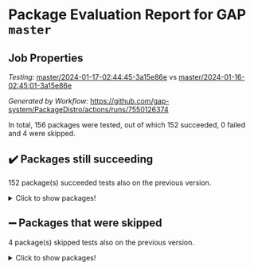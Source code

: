 # Package Evaluation Report for GAP `master`

## Job Properties

*Testing:* [master/2024-01-17-02:44:45-3a15e86e](https://github.com/gap-system/PackageDistro/blob/data/reports/master/2024-01-17-02:44:45-3a15e86e) vs [master/2024-01-16-02:45:01-3a15e86e](https://github.com/gap-system/PackageDistro/blob/data/reports/master/2024-01-16-02:45:01-3a15e86e)

*Generated by Workflow:* https://github.com/gap-system/PackageDistro/actions/runs/7550126374

In total, 156 packages were tested, out of which 152 succeeded, 0 failed and 4 were skipped.

## :heavy_check_mark: Packages still succeeding

152 package(s) succeeded tests also on the previous version.
<details><summary>Click to show packages!</summary>

- 4ti2interface 2023.02-04 [(success)](https://github.com/gap-system/PackageDistro/actions/runs/7550126374/job/20555598686)
- ace 5.6.2 [(success)](https://github.com/gap-system/PackageDistro/actions/runs/7550126374/job/20555598818)
- aclib 1.3.2 [(success)](https://github.com/gap-system/PackageDistro/actions/runs/7550126374/job/20555598932)
- agt 0.3.1 [(success)](https://github.com/gap-system/PackageDistro/actions/runs/7550126374/job/20555599049)
- alnuth 3.2.1 [(success)](https://github.com/gap-system/PackageDistro/actions/runs/7550126374/job/20555599192)
- anupq 3.3.0 [(success)](https://github.com/gap-system/PackageDistro/actions/runs/7550126374/job/20555599303)
- atlasrep 2.1.8 [(success)](https://github.com/gap-system/PackageDistro/actions/runs/7550126374/job/20555599413)
- autodoc 2023.06.19 [(success)](https://github.com/gap-system/PackageDistro/actions/runs/7550126374/job/20555600909)
- automata 1.15 [(success)](https://github.com/gap-system/PackageDistro/actions/runs/7550126374/job/20555601337)
- automgrp 1.3.2 [(success)](https://github.com/gap-system/PackageDistro/actions/runs/7550126374/job/20555601597)
- autpgrp 1.11 [(success)](https://github.com/gap-system/PackageDistro/actions/runs/7550126374/job/20555602440)
- cap 2024.01-03 [(success)](https://github.com/gap-system/PackageDistro/actions/runs/7550126374/job/20555603572)
- caratinterface 2.3.6 [(success)](https://github.com/gap-system/PackageDistro/actions/runs/7550126374/job/20555603736)
- cddinterface 2022.11.01 [(success)](https://github.com/gap-system/PackageDistro/actions/runs/7550126374/job/20555603880)
- circle 1.6.6 [(success)](https://github.com/gap-system/PackageDistro/actions/runs/7550126374/job/20555604022)
- classicpres 1.22 [(success)](https://github.com/gap-system/PackageDistro/actions/runs/7550126374/job/20555604170)
- cohomolo 1.6.11 [(success)](https://github.com/gap-system/PackageDistro/actions/runs/7550126374/job/20555604329)
- congruence 1.2.5 [(success)](https://github.com/gap-system/PackageDistro/actions/runs/7550126374/job/20555604493)
- corelg 1.56 [(success)](https://github.com/gap-system/PackageDistro/actions/runs/7550126374/job/20555604674)
- crime 1.6 [(success)](https://github.com/gap-system/PackageDistro/actions/runs/7550126374/job/20555604819)
- crisp 1.4.6 [(success)](https://github.com/gap-system/PackageDistro/actions/runs/7550126374/job/20555604977)
- crypting 0.10.4 [(success)](https://github.com/gap-system/PackageDistro/actions/runs/7550126374/job/20555605125)
- cryst 4.1.27 [(success)](https://github.com/gap-system/PackageDistro/actions/runs/7550126374/job/20555605276)
- crystcat 1.1.10 [(success)](https://github.com/gap-system/PackageDistro/actions/runs/7550126374/job/20555605441)
- ctbllib 1.3.7 [(success)](https://github.com/gap-system/PackageDistro/actions/runs/7550126374/job/20555605601)
- cubefree 1.19 [(success)](https://github.com/gap-system/PackageDistro/actions/runs/7550126374/job/20555605752)
- curlinterface 2.3.2 [(success)](https://github.com/gap-system/PackageDistro/actions/runs/7550126374/job/20555605922)
- cvec 2.8.1 [(success)](https://github.com/gap-system/PackageDistro/actions/runs/7550126374/job/20555606061)
- datastructures 0.3.0 [(success)](https://github.com/gap-system/PackageDistro/actions/runs/7550126374/job/20555606205)
- deepthought 1.0.6 [(success)](https://github.com/gap-system/PackageDistro/actions/runs/7550126374/job/20555606356)
- design 1.8 [(success)](https://github.com/gap-system/PackageDistro/actions/runs/7550126374/job/20555606509)
- difsets 2.3.1 [(success)](https://github.com/gap-system/PackageDistro/actions/runs/7550126374/job/20555606677)
- digraphs 1.6.3 [(success)](https://github.com/gap-system/PackageDistro/actions/runs/7550126374/job/20555606881)
- edim 1.3.7 [(success)](https://github.com/gap-system/PackageDistro/actions/runs/7550126374/job/20555607030)
- example 4.3.4 [(success)](https://github.com/gap-system/PackageDistro/actions/runs/7550126374/job/20555607166)
- examplesforhomalg 2023.10-01 [(success)](https://github.com/gap-system/PackageDistro/actions/runs/7550126374/job/20555607360)
- factint 1.6.3 [(success)](https://github.com/gap-system/PackageDistro/actions/runs/7550126374/job/20555607520)
- ferret 1.0.9 [(success)](https://github.com/gap-system/PackageDistro/actions/runs/7550126374/job/20555607700)
- fga 1.5.0 [(success)](https://github.com/gap-system/PackageDistro/actions/runs/7550126374/job/20555607886)
- fining 1.5.6 [(success)](https://github.com/gap-system/PackageDistro/actions/runs/7550126374/job/20555608085)
- float 1.0.4 [(success)](https://github.com/gap-system/PackageDistro/actions/runs/7550126374/job/20555608261)
- format 1.4.3 [(success)](https://github.com/gap-system/PackageDistro/actions/runs/7550126374/job/20555608435)
- forms 1.2.9 [(success)](https://github.com/gap-system/PackageDistro/actions/runs/7550126374/job/20555608610)
- fplsa 1.2.6 [(success)](https://github.com/gap-system/PackageDistro/actions/runs/7550126374/job/20555608788)
- fr 2.4.13 [(success)](https://github.com/gap-system/PackageDistro/actions/runs/7550126374/job/20555608976)
- francy 2.0.3 [(success)](https://github.com/gap-system/PackageDistro/actions/runs/7550126374/job/20555609194)
- fwtree 1.3 [(success)](https://github.com/gap-system/PackageDistro/actions/runs/7550126374/job/20555609392)
- gapdoc 1.6.6 [(success)](https://github.com/gap-system/PackageDistro/actions/runs/7550126374/job/20555609574)
- gauss 2023.02-04 [(success)](https://github.com/gap-system/PackageDistro/actions/runs/7550126374/job/20555609765)
- gaussforhomalg 2023.11-01 [(success)](https://github.com/gap-system/PackageDistro/actions/runs/7550126374/job/20555609976)
- gbnp 1.0.5 [(success)](https://github.com/gap-system/PackageDistro/actions/runs/7550126374/job/20555610157)
- generalizedmorphismsforcap 2023.08-02 [(success)](https://github.com/gap-system/PackageDistro/actions/runs/7550126374/job/20555610350)
- genss 1.6.8 [(success)](https://github.com/gap-system/PackageDistro/actions/runs/7550126374/job/20555610543)
- gradedmodules 2024.01-01 [(success)](https://github.com/gap-system/PackageDistro/actions/runs/7550126374/job/20555610723)
- gradedringforhomalg 2023.08-01 [(success)](https://github.com/gap-system/PackageDistro/actions/runs/7550126374/job/20555610907)
- grape 4.9.0 [(success)](https://github.com/gap-system/PackageDistro/actions/runs/7550126374/job/20555611149)
- groupoids 1.73 [(success)](https://github.com/gap-system/PackageDistro/actions/runs/7550126374/job/20555611345)
- grpconst 2.6.4 [(success)](https://github.com/gap-system/PackageDistro/actions/runs/7550126374/job/20555611530)
- guarana 0.96.3 [(success)](https://github.com/gap-system/PackageDistro/actions/runs/7550126374/job/20555611732)
- guava 3.18 [(success)](https://github.com/gap-system/PackageDistro/actions/runs/7550126374/job/20555611974)
- hap 1.61 [(success)](https://github.com/gap-system/PackageDistro/actions/runs/7550126374/job/20555612175)
- hapcryst 0.1.15 [(success)](https://github.com/gap-system/PackageDistro/actions/runs/7550126374/job/20555612369)
- hecke 1.5.3 [(success)](https://github.com/gap-system/PackageDistro/actions/runs/7550126374/job/20555612573)
- help 3.5 [(success)](https://github.com/gap-system/PackageDistro/actions/runs/7550126374/job/20555612775)
- homalg 2024.01-01 [(success)](https://github.com/gap-system/PackageDistro/actions/runs/7550126374/job/20555612963)
- homalgtocas 2023.11-01 [(success)](https://github.com/gap-system/PackageDistro/actions/runs/7550126374/job/20555613135)
- idrel 2.45 [(success)](https://github.com/gap-system/PackageDistro/actions/runs/7550126374/job/20555613307)
- images 1.3.1 [(success)](https://github.com/gap-system/PackageDistro/actions/runs/7550126374/job/20555613462)
- intpic 0.3.0 [(success)](https://github.com/gap-system/PackageDistro/actions/runs/7550126374/job/20555613612)
- io 4.8.2 [(success)](https://github.com/gap-system/PackageDistro/actions/runs/7550126374/job/20555613759)
- io_forhomalg 2023.02-04 [(success)](https://github.com/gap-system/PackageDistro/actions/runs/7550126374/job/20555613900)
- irredsol 1.4.4 [(success)](https://github.com/gap-system/PackageDistro/actions/runs/7550126374/job/20555614056)
- json 2.1.1 [(success)](https://github.com/gap-system/PackageDistro/actions/runs/7550126374/job/20555614218)
- jupyterkernel 1.5.0 [(success)](https://github.com/gap-system/PackageDistro/actions/runs/7550126374/job/20555614377)
- jupyterviz 1.5.6 [(success)](https://github.com/gap-system/PackageDistro/actions/runs/7550126374/job/20555614582)
- kan 1.36 [(success)](https://github.com/gap-system/PackageDistro/actions/runs/7550126374/job/20555614763)
- kbmag 1.5.11 [(success)](https://github.com/gap-system/PackageDistro/actions/runs/7550126374/job/20555614920)
- laguna 3.9.6 [(success)](https://github.com/gap-system/PackageDistro/actions/runs/7550126374/job/20555615061)
- liealgdb 2.2.1 [(success)](https://github.com/gap-system/PackageDistro/actions/runs/7550126374/job/20555615194)
- liepring 2.8 [(success)](https://github.com/gap-system/PackageDistro/actions/runs/7550126374/job/20555615350)
- liering 2.4.2 [(success)](https://github.com/gap-system/PackageDistro/actions/runs/7550126374/job/20555615516)
- linearalgebraforcap 2024.01-02 [(success)](https://github.com/gap-system/PackageDistro/actions/runs/7550126374/job/20555615664)
- localizeringforhomalg 2023.10-01 [(success)](https://github.com/gap-system/PackageDistro/actions/runs/7550126374/job/20555615826)
- loops 3.4.3 [(success)](https://github.com/gap-system/PackageDistro/actions/runs/7550126374/job/20555615988)
- lpres 1.0.3 [(success)](https://github.com/gap-system/PackageDistro/actions/runs/7550126374/job/20555616134)
- majoranaalgebras 1.5.1 [(success)](https://github.com/gap-system/PackageDistro/actions/runs/7550126374/job/20555616264)
- mapclass 1.4.6 [(success)](https://github.com/gap-system/PackageDistro/actions/runs/7550126374/job/20555616410)
- matgrp 0.70 [(success)](https://github.com/gap-system/PackageDistro/actions/runs/7550126374/job/20555616560)
- matricesforhomalg 2023.11-02 [(success)](https://github.com/gap-system/PackageDistro/actions/runs/7550126374/job/20555616701)
- modisom 2.5.4 [(success)](https://github.com/gap-system/PackageDistro/actions/runs/7550126374/job/20555616851)
- modulepresentationsforcap 2024.01-01 [(success)](https://github.com/gap-system/PackageDistro/actions/runs/7550126374/job/20555616993)
- modules 2024.01-01 [(success)](https://github.com/gap-system/PackageDistro/actions/runs/7550126374/job/20555617118)
- monoidalcategories 2024.01-01 [(success)](https://github.com/gap-system/PackageDistro/actions/runs/7550126374/job/20555617260)
- nconvex 2022.09-01 [(success)](https://github.com/gap-system/PackageDistro/actions/runs/7550126374/job/20555617394)
- nilmat 1.4.2 [(success)](https://github.com/gap-system/PackageDistro/actions/runs/7550126374/job/20555617528)
- nock 1.5 [(success)](https://github.com/gap-system/PackageDistro/actions/runs/7550126374/job/20555617659)
- normalizinterface 1.3.6 [(success)](https://github.com/gap-system/PackageDistro/actions/runs/7550126374/job/20555617791)
- nq 2.5.11 [(success)](https://github.com/gap-system/PackageDistro/actions/runs/7550126374/job/20555617962)
- numericalsgps 1.3.1 [(success)](https://github.com/gap-system/PackageDistro/actions/runs/7550126374/job/20555618127)
- openmath 11.5.3 [(success)](https://github.com/gap-system/PackageDistro/actions/runs/7550126374/job/20555618267)
- orb 4.9.0 [(success)](https://github.com/gap-system/PackageDistro/actions/runs/7550126374/job/20555618405)
- packagemanager 1.4.3 [(success)](https://github.com/gap-system/PackageDistro/actions/runs/7550126374/job/20555618533)
- patternclass 2.4.3 [(success)](https://github.com/gap-system/PackageDistro/actions/runs/7550126374/job/20555618669)
- permut 2.0.5 [(success)](https://github.com/gap-system/PackageDistro/actions/runs/7550126374/job/20555618802)
- polenta 1.3.10 [(success)](https://github.com/gap-system/PackageDistro/actions/runs/7550126374/job/20555618928)
- polymaking 0.8.7 [(success)](https://github.com/gap-system/PackageDistro/actions/runs/7550126374/job/20555619066)
- primgrp 3.4.4 [(success)](https://github.com/gap-system/PackageDistro/actions/runs/7550126374/job/20555619199)
- profiling 2.5.4 [(success)](https://github.com/gap-system/PackageDistro/actions/runs/7550126374/job/20555619348)
- qpa 1.35 [(success)](https://github.com/gap-system/PackageDistro/actions/runs/7550126374/job/20555619462)
- quagroup 1.8.4 [(success)](https://github.com/gap-system/PackageDistro/actions/runs/7550126374/job/20555619576)
- radiroot 2.9 [(success)](https://github.com/gap-system/PackageDistro/actions/runs/7550126374/job/20555619701)
- rcwa 4.7.1 [(success)](https://github.com/gap-system/PackageDistro/actions/runs/7550126374/job/20555619811)
- rds 1.8 [(success)](https://github.com/gap-system/PackageDistro/actions/runs/7550126374/job/20555619926)
- recog 1.4.2 [(success)](https://github.com/gap-system/PackageDistro/actions/runs/7550126374/job/20555620069)
- repndecomp 1.3.0 [(success)](https://github.com/gap-system/PackageDistro/actions/runs/7550126374/job/20555620234)
- repsn 3.1.1 [(success)](https://github.com/gap-system/PackageDistro/actions/runs/7550126374/job/20555620369)
- resclasses 4.7.3 [(success)](https://github.com/gap-system/PackageDistro/actions/runs/7550126374/job/20555620503)
- ringsforhomalg 2023.11-02 [(success)](https://github.com/gap-system/PackageDistro/actions/runs/7550126374/job/20555620609)
- sco 2023.08-01 [(success)](https://github.com/gap-system/PackageDistro/actions/runs/7550126374/job/20555620717)
- scscp 2.4.1 [(success)](https://github.com/gap-system/PackageDistro/actions/runs/7550126374/job/20555620852)
- semigroups 5.3.2 [(success)](https://github.com/gap-system/PackageDistro/actions/runs/7550126374/job/20555620991)
- sglppow 2.3 [(success)](https://github.com/gap-system/PackageDistro/actions/runs/7550126374/job/20555621147)
- sgpviz 0.999.5 [(success)](https://github.com/gap-system/PackageDistro/actions/runs/7550126374/job/20555621297)
- simpcomp 2.1.14 [(success)](https://github.com/gap-system/PackageDistro/actions/runs/7550126374/job/20555621415)
- singular 2023.02.09 [(success)](https://github.com/gap-system/PackageDistro/actions/runs/7550126374/job/20555621531)
- sl2reps 1.1 [(success)](https://github.com/gap-system/PackageDistro/actions/runs/7550126374/job/20555621636)
- sla 1.5.3 [(success)](https://github.com/gap-system/PackageDistro/actions/runs/7550126374/job/20555621727)
- smallgrp 1.5.3 [(success)](https://github.com/gap-system/PackageDistro/actions/runs/7550126374/job/20555621839)
- smallsemi 0.6.13 [(success)](https://github.com/gap-system/PackageDistro/actions/runs/7550126374/job/20555621969)
- sonata 2.9.6 [(success)](https://github.com/gap-system/PackageDistro/actions/runs/7550126374/job/20555622104)
- sophus 1.27 [(success)](https://github.com/gap-system/PackageDistro/actions/runs/7550126374/job/20555622216)
- sotgrps 1.2 [(success)](https://github.com/gap-system/PackageDistro/actions/runs/7550126374/job/20555622333)
- spinsym 1.5.2 [(success)](https://github.com/gap-system/PackageDistro/actions/runs/7550126374/job/20555622492)
- standardff 1.0 [(success)](https://github.com/gap-system/PackageDistro/actions/runs/7550126374/job/20555622892)
- symbcompcc 1.3.2 [(success)](https://github.com/gap-system/PackageDistro/actions/runs/7550126374/job/20555623015)
- thelma 1.3 [(success)](https://github.com/gap-system/PackageDistro/actions/runs/7550126374/job/20555623170)
- tomlib 1.2.11 [(success)](https://github.com/gap-system/PackageDistro/actions/runs/7550126374/job/20555623352)
- toolsforhomalg 2023.11-01 [(success)](https://github.com/gap-system/PackageDistro/actions/runs/7550126374/job/20555623525)
- toric 1.9.5 [(success)](https://github.com/gap-system/PackageDistro/actions/runs/7550126374/job/20555623735)
- toricvarieties 2022.07.13 [(success)](https://github.com/gap-system/PackageDistro/actions/runs/7550126374/job/20555623917)
- transgrp 3.6.5 [(success)](https://github.com/gap-system/PackageDistro/actions/runs/7550126374/job/20555624096)
- ugaly 4.1.3 [(success)](https://github.com/gap-system/PackageDistro/actions/runs/7550126374/job/20555624274)
- unipot 1.5 [(success)](https://github.com/gap-system/PackageDistro/actions/runs/7550126374/job/20555624425)
- unitlib 4.2.0 [(success)](https://github.com/gap-system/PackageDistro/actions/runs/7550126374/job/20555624616)
- utils 0.84 [(success)](https://github.com/gap-system/PackageDistro/actions/runs/7550126374/job/20555624813)
- uuid 0.7 [(success)](https://github.com/gap-system/PackageDistro/actions/runs/7550126374/job/20555625021)
- walrus 0.9991 [(success)](https://github.com/gap-system/PackageDistro/actions/runs/7550126374/job/20555625297)
- wedderga 4.10.4 [(success)](https://github.com/gap-system/PackageDistro/actions/runs/7550126374/job/20555625700)
- xmod 2.91 [(success)](https://github.com/gap-system/PackageDistro/actions/runs/7550126374/job/20555625908)
- xmodalg 1.23 [(success)](https://github.com/gap-system/PackageDistro/actions/runs/7550126374/job/20555626104)
- yangbaxter 0.10.3 [(success)](https://github.com/gap-system/PackageDistro/actions/runs/7550126374/job/20555626285)
- zeromqinterface 0.14 [(success)](https://github.com/gap-system/PackageDistro/actions/runs/7550126374/job/20555626467)
</details>

## :heavy_minus_sign: Packages that were skipped

4 package(s) skipped tests also on the previous version.
<details><summary>Click to show packages!</summary>

- browse 1.8.21 [(skipped)](https://github.com/gap-system/PackageDistro/actions/runs/7550126374/job/20555240611)
- itc 1.5.1 [(skipped)](https://github.com/gap-system/PackageDistro/actions/runs/7550126374/job/20555240611)
- polycyclic 2.16 [(skipped)](https://github.com/gap-system/PackageDistro/actions/runs/7550126374/job/20555240611)
- xgap 4.31 [(skipped)](https://github.com/gap-system/PackageDistro/actions/runs/7550126374/job/20555240611)
</details>

